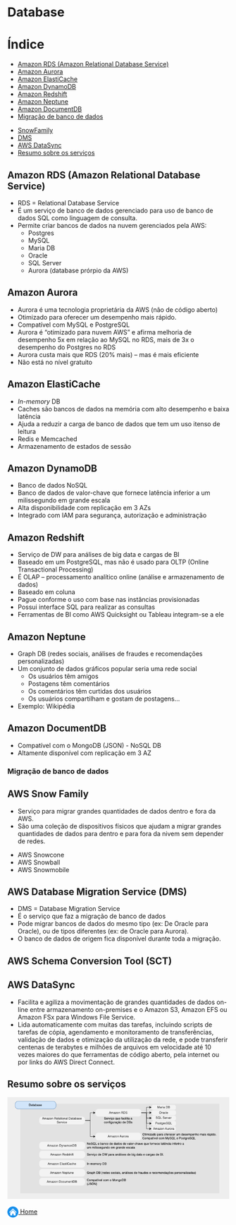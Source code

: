 # Database

# Índice

* [Amazon RDS (Amazon Relational Database Service)](#amazon-rds-amazon-relational-database-service)
* [Amazon Aurora](#amazon-aurora)
* [Amazon ElastiCache](#amazon-elasticache)
* [Amazon DynamoDB](#amazon-dynamodb)
* [Amazon Redshift](#amazon-redshift)
* [Amazon Neptune](#amazon-neptune)
* [Amazon DocumentDB](#amazon-documentdb)
* [Migração de banco de dados](#migração-de-banco-de-dados)
- [SnowFamily](#aws-snow-family)
- [DMS](#aws-database-migration-service-dms)
- [AWS DataSync](#aws-datasync)
- [Resumo sobre os serviços](#resumo-sobre-os-serviços)

## Amazon RDS (Amazon Relational Database Service)

* RDS = Relational Database Service
* É um serviço de banco de dados gerenciado para uso de banco de dados SQL como linguagem de consulta.
* Permite criar bancos de dados na nuvem gerenciados pela AWS:
    - Postgres
    - MySQL
    - Maria DB
    - Oracle
    - SQL Server
    - Aurora (database prórpio da AWS)

## Amazon Aurora

* Aurora é uma tecnologia proprietária da AWS (não de código aberto)
* Otimizado para oferecer um desempenho mais rápido.
* Compatível com MySQL e PostgreSQL
* Aurora é “otimizado para nuvem AWS” e afirma melhoria de desempenho 5x em relação ao MySQL no RDS, mais de 3x o desempenho do Postgres no RDS
* Aurora custa mais que RDS (20% mais) – mas é mais eficiente
* Não está no nível gratuito

## Amazon ElastiCache

* *In-memory* DB
* Caches são bancos de dados na memória com alto desempenho e baixa latência
* Ajuda a reduzir a carga de banco de dados que tem um uso itenso de leitura
* Redis e Memcached
* Armazenamento de estados de sessão

## Amazon DynamoDB

* Banco de dados NoSQL
* Banco de dados de valor-chave que fornece latência inferior a um milissegundo em grande escala
* Alta disponibilidade com replicação em 3 AZs
* Integrado com IAM para segurança, autorização e administração


## Amazon Redshift

* Serviço de DW para análises de big data e cargas de BI
* Baseado em um PostgreSQL, mas não é usado para OLTP (Online Transactional Processing)
* É OLAP – processamento analítico online (análise e armazenamento de dados)
* Baseado em coluna
* Pague conforme o uso com base nas instâncias provisionadas
* Possui interface SQL para realizar as consultas
* Ferramentas de BI como AWS Quicksight ou Tableau integram-se a ele

## Amazon Neptune

* Graph DB (redes sociais, análises de fraudes e recomendações personalizadas)
* Um conjunto de dados gráficos popular seria uma rede social
    - Os usuários têm amigos
    - Postagens têm comentários
    - Os comentários têm curtidas dos usuários
    - Os usuários compartilham e gostam de postagens…
* Exemplo: Wikipédia

## Amazon DocumentDB

* Compatível com o MongoDB (JSON) - NoSQL DB
* Altamente disponível com replicação em 3 AZ


### Migração de banco de dados

## AWS Snow Family
- Serviço para migrar grandes quantidades de dados dentro e fora da AWS.
- São uma coleção de dispositivos físicos que ajudam a migrar grandes quantidades de dados para dentro e para fora da nivem sem depender de redes.

* AWS Snowcone
* AWS Snowball
* AWS Snowmobile

## AWS Database Migration Service (DMS)

* DMS = Database Migration Service
* É o serviço que faz a migração de banco de dados
* Pode migrar bancos de dados do mesmo tipo (ex: De Oracle para Oracle), ou de tipos diferentes (ex: de Oracle para Aurora).
* O banco de dados de origem fica disponível durante toda a migração.

## AWS Schema Conversion Tool (SCT)


## AWS DataSync
- Facilita e agiliza a movimentação de grandes quantidades de dados on-line entre  armazenamento on-premises e o Amazon S3, Amazon EFS ou Amazon FSx para Windows File Service.
- Lida automaticamente com muitas das tarefas, incluindo scripts de tarefas de cópia, agendamento e monitoramento de transferências, validação de dados e otimização da utilização da rede, e pode transferir centenas de terabytes e milhões de arquivos em velocidade até 10 vezes maiores do que ferramentas de código aberto, pela internet ou por links do AWS Direct Connect.

## Resumo sobre os serviços

![Database](../images/04_fig_database.png)

[<img align="center" src="../images/botao-home.png" height="25" width="25"/> Home](../README.md)